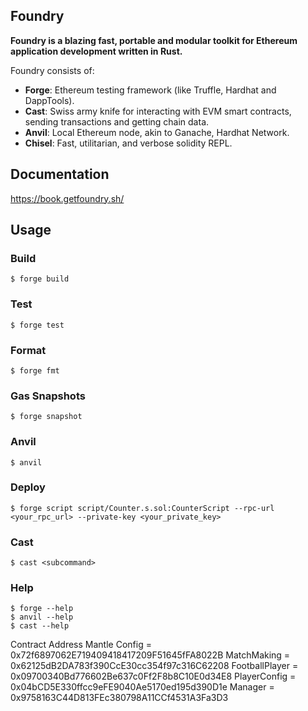 ## Foundry

**Foundry is a blazing fast, portable and modular toolkit for Ethereum application development written in Rust.**

Foundry consists of:

- **Forge**: Ethereum testing framework (like Truffle, Hardhat and DappTools).
- **Cast**: Swiss army knife for interacting with EVM smart contracts, sending transactions and getting chain data.
- **Anvil**: Local Ethereum node, akin to Ganache, Hardhat Network.
- **Chisel**: Fast, utilitarian, and verbose solidity REPL.

## Documentation

https://book.getfoundry.sh/

## Usage

### Build

```shell
$ forge build
```

### Test

```shell
$ forge test
```

### Format

```shell
$ forge fmt
```

### Gas Snapshots

```shell
$ forge snapshot
```

### Anvil

```shell
$ anvil
```

### Deploy

```shell
$ forge script script/Counter.s.sol:CounterScript --rpc-url <your_rpc_url> --private-key <your_private_key>
```

### Cast

```shell
$ cast <subcommand>
```

### Help

```shell
$ forge --help
$ anvil --help
$ cast --help
```

Contract Address
Mantle
Config = 0x72f6897062E719409418417209F51645fFA8022B
MatchMaking = 0x62125dB2DA783f390CcE30cc354f97c316C62208
FootballPlayer = 0x09700340Bd776602Be637c0Ff2F8b8C10E0d34E8
PlayerConfig = 0x04bCD5E330ffcc9eFE9040Ae5170ed195d390D1e
Manager = 0x9758163C44D813FEc380798A11CCf4531A3Fa3D3
